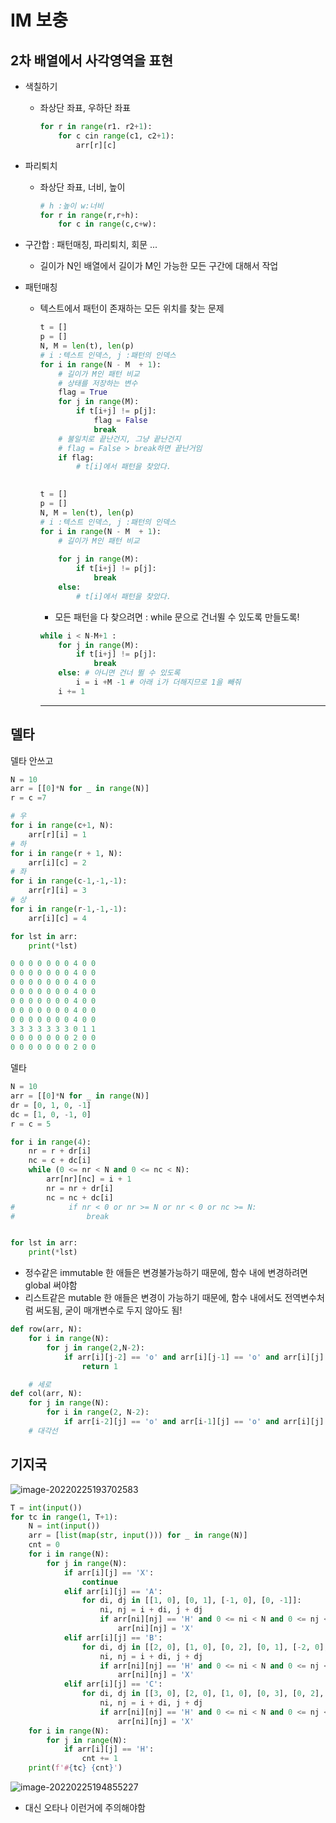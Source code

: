 # IM 보충

## 2차 배열에서 사각영역을 표현

- 색칠하기

  - 좌상단 좌표, 우하단 좌표

    ```python
    for r in range(r1. r2+1):
        for c cin range(c1, c2+1):
            arr[r][c]
    ```

- 파리퇴치

  - 좌상단 좌표, 너비, 높이

    ```python
    # h :높이 w:너비
    for r in range(r,r+h):
        for c in range(c,c+w):
    ```

    

- 구간합 : 패턴매칭, 파리퇴치, 회문 ...

  - 길이가 N인 배열에서 길이가 M인 가능한 모든 구간에 대해서 작업

- 패턴매칭

  - 텍스트에서 패턴이 존재하는 모든 위치를 찾는 문제

    ```python
    t = []
    p = []
    N, M = len(t), len(p)
    # i :텍스트 인덱스, j :패턴의 인덱스
    for i in range(N - M  + 1):
        # 길이가 M인 패턴 비교
        # 상태를 저장하는 변수
        flag = True
        for j in range(M):
            if t[i+j] != p[j]:
                flag = False
                break
        # 불일치로 끝난건지, 그냥 끝난건지
        # flag = False > break하면 끝난거임
        if flag:
            # t[i]에서 패턴을 찾았다.
        
    ```

    ```python
    t = []
    p = []
    N, M = len(t), len(p)
    # i :텍스트 인덱스, j :패턴의 인덱스
    for i in range(N - M  + 1):
        # 길이가 M인 패턴 비교
        
        for j in range(M):
            if t[i+j] != p[j]:
                break
        else:
            # t[i]에서 패턴을 찾았다.
    ```

    - 모든 패턴을 다 찾으려면 : while 문으로 건너뛸 수 있도록 만들도록!

    ```python
    while i < N-M+1 :
        for j in range(M):
            if t[i+j] != p[j]:
                break
        else: # 아니면 건너 뛸 수 있도록
            i = i +M -1 # 아래 i가 더해지므로 1을 빼줘
        i += 1
    ```

    ------------------------------------------------------------------------------------------------------------------------



## 델타

델타 안쓰고

```python
N = 10
arr = [[0]*N for _ in range(N)]
r = c =7

# 우
for i in range(c+1, N):
    arr[r][i] = 1
# 하
for i in range(r + 1, N):
    arr[i][c] = 2
# 좌
for i in range(c-1,-1,-1):
    arr[r][i] = 3
# 상
for i in range(r-1,-1,-1):
    arr[i][c] = 4

for lst in arr:
    print(*lst)
```

```python
0 0 0 0 0 0 0 4 0 0
0 0 0 0 0 0 0 4 0 0
0 0 0 0 0 0 0 4 0 0
0 0 0 0 0 0 0 4 0 0
0 0 0 0 0 0 0 4 0 0
0 0 0 0 0 0 0 4 0 0
0 0 0 0 0 0 0 4 0 0
3 3 3 3 3 3 3 0 1 1
0 0 0 0 0 0 0 2 0 0
0 0 0 0 0 0 0 2 0 0
```

델타

```python
N = 10
arr = [[0]*N for _ in range(N)]
dr = [0, 1, 0, -1]
dc = [1, 0, -1, 0]
r = c = 5

for i in range(4):
    nr = r + dr[i]
    nc = c + dc[i]
    while (0 <= nr < N and 0 <= nc < N):
        arr[nr][nc] = i + 1
        nr = nr + dr[i]
        nc = nc + dc[i]
#            if nr < 0 or nr >= N or nr < 0 or nc >= N:
#                break


for lst in arr:
    print(*lst)
```



- 정수같은 immutable 한 애들은 변경불가능하기 때문에, 함수 내에 변경하려면 global 써야함
- 리스트같은 mutable 한 애들은 변경이 가능하기 때문에, 함수 내에서도 전역변수처럼 써도됨, 굳이 매개변수로 두지 않아도 됨!



```python
def row(arr, N):
    for i in range(N):
        for j in range(2,N-2):
            if arr[i][j-2] == 'o' and arr[i][j-1] == 'o' and arr[i][j] == 'o' and arr[i][j+1] == 'o' and arr[i][j+2] == 'o':
                return 1

    # 세로
def col(arr, N):
    for j in range(N):
        for i in range(2, N-2):
            if arr[i-2][j] == 'o' and arr[i-1][j] == 'o' and arr[i][j] == 'o'
    # 대각선
```



## 기지국

![image-20220225193702583](IM%20%EB%B3%B4%EC%B6%A9.assets/image-20220225193702583.png)

```python
T = int(input())
for tc in range(1, T+1):
    N = int(input())
    arr = [list(map(str, input())) for _ in range(N)]
    cnt = 0
    for i in range(N):
        for j in range(N):
            if arr[i][j] == 'X':
                continue
            elif arr[i][j] == 'A':
                for di, dj in [[1, 0], [0, 1], [-1, 0], [0, -1]]:
                    ni, nj = i + di, j + dj
                    if arr[ni][nj] == 'H' and 0 <= ni < N and 0 <= nj < N:
                        arr[ni][nj] = 'X'
            elif arr[i][j] == 'B':
                for di, dj in [[2, 0], [1, 0], [0, 2], [0, 1], [-2, 0], [-1, 0], [0, -2], [0, -1]]:
                    ni, nj = i + di, j + dj
                    if arr[ni][nj] == 'H' and 0 <= ni < N and 0 <= nj < N:
                        arr[ni][nj] = 'X'
            elif arr[i][j] == 'C':
                for di, dj in [[3, 0], [2, 0], [1, 0], [0, 3], [0, 2], [0, 1], [-3, 0], [-2, 0], [-1, 0], [0, -3], [0, -2], [0, -1]]:
                    ni, nj = i + di, j + dj
                    if arr[ni][nj] == 'H' and 0 <= ni < N and 0 <= nj < N:
                        arr[ni][nj] = 'X'
    for i in range(N):
        for j in range(N):
            if arr[i][j] == 'H':
                cnt += 1
    print(f'#{tc} {cnt}')
```

![image-20220225194855227](IM%20%EB%B3%B4%EC%B6%A9.assets/image-20220225194855227.png)

- 대신 오타나 이런거에 주의해야함
